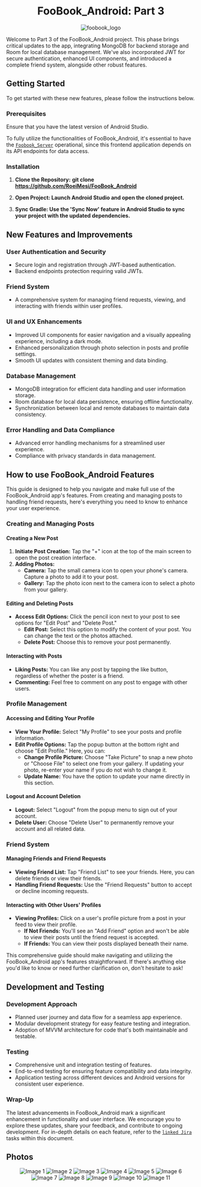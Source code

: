 <div align="center">
  <h1>FooBook_Android: Part 3</h1>
</div>
<p align="center">
  <img src="https://github.com/RoeiMesi/FooBook_Android/assets/23407020/3d17bb9e-deb7-4f75-a8d4-13802d6e0e38" alt="foobook_logo">
</p>

Welcome to Part 3 of the FooBook_Android project. This phase brings critical updates to the app, integrating MongoDB for backend storage and Room for local database management. We've also incorporated JWT for secure authentication, enhanced UI components, and introduced a complete friend system, alongside other robust features.

## Getting Started
To get started with these new features, please follow the instructions below.

### Prerequisites
Ensure that you have the latest version of Android Studio.

To fully utilize the functionalities of FooBook_Android, it's essential to have the [`Foobook_Server`](https://github.com/TomerBeren/FooBook_Server)
operational, since this frontend application depends on its API endpoints for data access.

### Installation
1. **Clone the Repository:**
   **git clone https://github.com/RoeiMesi/FooBook_Android**
   
2. **Open Project: Launch Android Studio and open the cloned project.**

3. **Sync Gradle: Use the 'Sync Now' feature in Android Studio to sync your project with the updated dependencies.**


## New Features and Improvements

### User Authentication and Security
- Secure login and registration through JWT-based authentication.
- Backend endpoints protection requiring valid JWTs.

### Friend System
- A comprehensive system for managing friend requests, viewing, and interacting with friends within user profiles.

### UI and UX Enhancements
- Improved UI components for easier navigation and a visually appealing experience, including a dark mode.
- Enhanced personalization through photo selection in posts and profile settings.
- Smooth UI updates with consistent theming and data binding.

### Database Management
- MongoDB integration for efficient data handling and user information storage.
- Room database for local data persistence, ensuring offline functionality.
- Synchronization between local and remote databases to maintain data consistency.

### Error Handling and Data Compliance
- Advanced error handling mechanisms for a streamlined user experience.
- Compliance with privacy standards in data management.


## How to use FooBook_Android Features

This guide is designed to help you navigate and make full use of the FooBook_Android app's features. From creating and managing posts to handling friend requests, here's everything you need to know to enhance your user experience.

### Creating and Managing Posts

#### Creating a New Post
1. **Initiate Post Creation:** Tap the "+" icon at the top of the main screen to open the post creation interface.
2. **Adding Photos:**
   - **Camera:** Tap the small camera icon to open your phone's camera. Capture a photo to add it to your post.
   - **Gallery:** Tap the photo icon next to the camera icon to select a photo from your gallery.

#### Editing and Deleting Posts
- **Access Edit Options:** Click the pencil icon next to your post to see options for "Edit Post" and "Delete Post."
   - **Edit Post:** Select this option to modify the content of your post. You can change the text or the photos attached.
   - **Delete Post:** Choose this to remove your post permanently.

#### Interacting with Posts
- **Liking Posts:** You can like any post by tapping the like button, regardless of whether the poster is a friend.
- **Commenting:** Feel free to comment on any post to engage with other users.

### Profile Management

#### Accessing and Editing Your Profile
- **View Your Profile:** Select "My Profile" to see your posts and profile information.
- **Edit Profile Options:** Tap the popup button at the bottom right and choose "Edit Profile." Here, you can:
   - **Change Profile Picture:** Choose "Take Picture" to snap a new photo or "Choose File" to select one from your gallery. If updating your photo, re-enter your name if you do not wish to change it.
   - **Update Name:** You have the option to update your name directly in this section.

#### Logout and Account Deletion
- **Logout:** Select "Logout" from the popup menu to sign out of your account.
- **Delete User:** Choose "Delete User" to permanently remove your account and all related data.

### Friend System

#### Managing Friends and Friend Requests
- **Viewing Friend List:** Tap "Friend List" to see your friends. Here, you can delete friends or view their friends.
- **Handling Friend Requests:** Use the "Friend Requests" button to accept or decline incoming requests.

#### Interacting with Other Users' Profiles
- **Viewing Profiles:** Click on a user's profile picture from a post in your feed to view their profile.
   - **If Not Friends:** You'll see an "Add Friend" option and won't be able to view their posts until the friend request is accepted.
   - **If Friends:** You can view their posts displayed beneath their name.

This comprehensive guide should make navigating and utilizing the FooBook_Android app's features straightforward. If there's anything else you'd like to know or need further clarification on, don't hesitate to ask!


## Development and Testing
### Development Approach
- Planned user journey and data flow for a seamless app experience.
- Modular development strategy for easy feature testing and integration.
- Adoption of MVVM architecture for code that's both maintainable and testable.

### Testing
- Comprehensive unit and integration testing of features.
- End-to-end testing for ensuring feature compatibility and data integrity.
- Application testing across different devices and Android versions for consistent user experience.

### Wrap-Up
The latest advancements in FooBook_Android mark a significant enhancement in functionality and user interface. We encourage you to explore these updates, share your feedback, and contribute to ongoing development.
For in-depth details on each feature, refer to the [`linked Jira`](https://chengoizman.atlassian.net/jira/software/projects/AP/boards/4/backlog) tasks within this document.

## Photos
<div align="center">
  <img src="https://github.com/RoeiMesi/FakeFooBook_Android/assets/23407020/7976fecf-f863-4611-ab4f-31cdafe62632" alt="Image 1">
  <img src="https://github.com/RoeiMesi/FakeFooBook_Android/assets/23407020/8e4ac62c-daa7-4b1e-b255-cb64270deeec" alt="Image 2">
  <img src="https://github.com/RoeiMesi/FakeFooBook_Android/assets/23407020/b3186cb0-e58d-4b1c-b4e8-09854ddfc95f" alt="Image 3">
  <img src="https://github.com/RoeiMesi/FakeFooBook_Android/assets/23407020/1b7ad99d-61c1-4976-82b3-c6e948824e79" alt="Image 4">
  <img src="https://github.com/RoeiMesi/FakeFooBook_Android/assets/23407020/4ddac3ce-d4ac-4a2f-8800-3602efb4b39f" alt="Image 5">
  <img src="https://github.com/RoeiMesi/FakeFooBook_Android/assets/23407020/53cbd007-57c0-4762-8871-4a5c5fc14ba9" alt="Image 6">
  <img src="https://github.com/RoeiMesi/FakeFooBook_Android/assets/23407020/b0c3f749-61af-40e6-911e-fe14caebdd8c" alt="Image 7">
  <img src="https://github.com/RoeiMesi/FakeFooBook_Android/assets/23407020/c62bc21d-ba18-4171-93ab-1579f0d6315f" alt="Image 8">
  <img src="https://github.com/RoeiMesi/FakeFooBook_Android/assets/23407020/6b59bb92-6a10-498e-a79d-4839fe87652d" alt="Image 9">
  <img src="https://github.com/RoeiMesi/FakeFooBook_Android/assets/23407020/0e448103-6319-413d-9611-48abdfc2e987" alt="Image 10">
  <img src="https://github.com/RoeiMesi/FakeFooBook_Android/assets/23407020/4e2f818b-6658-4dd7-981e-209ce5534638" alt="Image 11">
</div>
